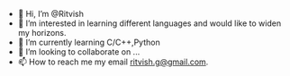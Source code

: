 - 👋 Hi, I’m @Ritvish
- 👀 I’m interested in learning different languages and would like to widen my horizons.
- 🌱 I’m currently learning C/C++,Python
- 💞️ I’m looking to collaborate on ...
- 📫 How to reach me my email ritvish.g@gmail.com.

<!---
Ritvish/Ritvish is a ✨ special ✨ repository because its `README.md` (this file) appears on your GitHub profile.
You can click the Preview link to take a look at your changes.
--->
